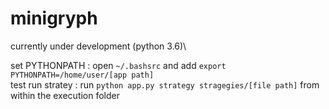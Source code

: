 # minigryph
currently under development (python 3.6)\

set PYTHONPATH : open `~/.bashsrc` and add `export PYTHONPATH=/home/user/[app path]`\
test run stratey : run `python app.py strategy stragegies/[file path]` from within the execution folder

